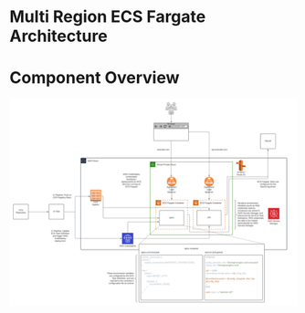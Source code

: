 # Multi Region ECS Fargate Architecture

# Component Overview

![component overview](assets/component-overview.png)





